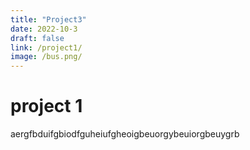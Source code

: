 ```yaml
---
title: "Project3"
date: 2022-10-3
draft: false
link: /project1/
image: /bus.png/
---
```


# project 1

aergfbduifgbiodfguheiufgheoigbeuorgybeuiorgbeuygrb